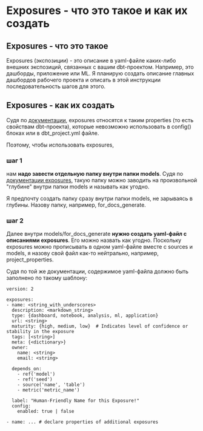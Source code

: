 # Exposures - что это такое и как их создать

## Exposures - что это такое

Exposures (экспозиции) - это описание в yaml-файле каких-либо внешних экспозиций, связанных с вашим dbt-проектом. Например, это дашборды, приложение или ML. Я планирую создать описание главных дашбордов рабочего проекта и описать в этой инструкции последовательность шагов для этого.

## Exposures - как их создать

Судя по [документации](https://docs.getdbt.com/reference/configs-and-properties#which-properties-are-not-also-configs), exposures относятся к таким properties (то есть свойствам dbt-проекта), которые невозможно использовать в config() блоках или в dbt_project.yml файле. 

Поэтому, чтобы использовать exposures, 

### шаг 1

нам **надо завести отдельную папку внутри папки models**. Судя по [документации exposures](https://docs.getdbt.com/reference/exposure-properties), такую папку можно заводить на произвольной "глубине" внутри папки models и называть как угодно. 

Я предпочту создать папку сразу внутри папки models, не зарываясь в глубины. Назову папку, например, for_docs_generate. 

### шаг 2

Далее внутри models/for_docs_generate **нужно создать yaml-файл с описаниями exposures**. Его можно назвать как угодно. Поскольку exposures можно прописывать в одном yaml-файле вместе с sources и models, я назову свой файл как-то нейтрально, например, project_properties.

Судя по той же документации, содержимое yaml-файла должно быть заполнено по такому шаблону:

    version: 2

    exposures:
    - name: <string_with_underscores>
      description: <markdown_string>
      type: {dashboard, notebook, analysis, ml, application}
      url: <string>
      maturity: {high, medium, low}  # Indicates level of confidence or stability in the exposure
      tags: [<string>]
      meta: {<dictionary>}
      owner:
        name: <string>
        email: <string>
    
      depends_on:
        - ref('model')
        - ref('seed')
        - source('name', 'table')
        - metric('metric_name')
      
      label: "Human-Friendly Name for this Exposure!"
      config:
        enabled: true | false

    - name: ... # declare properties of additional exposures


